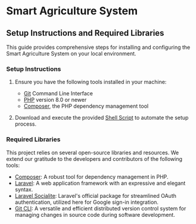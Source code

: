 # Smart Agriculture System

## Setup Instructions and Required Libraries

This guide provides comprehensive steps for installing and configuring the Smart Agriculture System on your local environment.

### Setup Instructions

1. Ensure you have the following tools installed in your machine:
    - [Git](https://git-scm.com/downloads) Command Line Interface
    - [PHP](https://windows.php.net/download#php-8.0) version 8.0 or newer
    - [Composer](https://getcomposer.org/download/), the PHP dependency management tool

2. Download and execute the provided [Shell Script](./setup.sh) to automate the setup process.

### Required Libraries

This project relies on several open-source libraries and resources. We extend our gratitude to the developers and contributors of the following tools:

- [Composer](https://getcomposer.org/): A robust tool for dependency management in PHP.
- [Laravel](https://laravel.com/): A web application framework with an expressive and elegant syntax.
- [Laravel Socialite](https://laravel.com/docs/socialite): Laravel's official package for streamlined OAuth authentication, utilized here for Google sign-in integration.
- [Git CLI](https://git-scm.com/): A versatile and efficient distributed version control system for managing changes in source code during software development.
